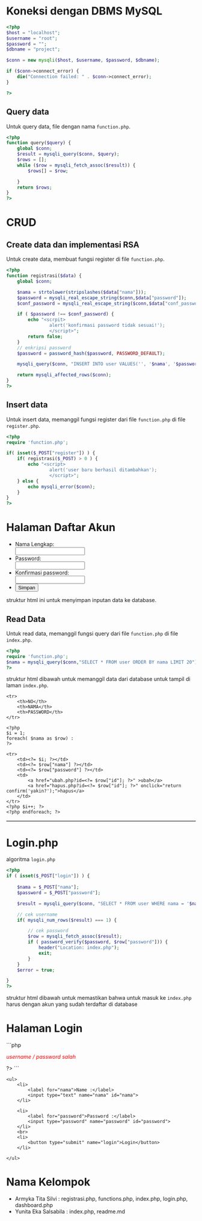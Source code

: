 # Koneksi dengan DBMS MySQL
```php
<?php
$host = "localhost";
$username = "root";
$password = "";
$dbname = "project";

$conn = new mysqli($host, $username, $password, $dbname);

if ($conn->connect_error) {
    die("Connection failed: " . $conn->connect_error);
}

?> 
```
## Query data
Untuk query data, file dengan nama `function.php`. 
```php
<?php 
function query($query) {
    global $conn;
    $result = mysqli_query($conn, $query);
    $rows = [];
    while ($row = mysqli_fetch_assoc($result)) {
        $rows[] = $row;

    }
    return $rows;
}
?>
```
# CRUD
## Create data dan implementasi RSA
Untuk create data, membuat fungsi register di file `function.php`. 
```php
<?php 
function registrasi($data) {
    global $conn;

    $nama = strtolower(stripslashes($data["nama"]));
    $password = mysqli_real_escape_string($conn,$data["password"]);
    $conf_password = mysqli_real_escape_string($conn,$data["conf_password"]);

    if ( $password !== $conf_password) {
        echo "<scrpit>
                alert('konfirmasi password tidak sesuai!');
                </script>";
        return false;
    }
    // enkripsi password
    $password = password_hash($password, PASSWORD_DEFAULT);

    mysqli_query($conn, "INSERT INTO user VALUES('', '$nama', '$password')");

    return mysqli_affected_rows($conn);
}
?>
```
## Insert data
Untuk insert data, memanggil fungsi register dari file `function.php` di file `register.php`.
```php
<?php
require 'function.php';

if( isset($_POST["register"]) ) {
    if( registrasi($_POST) > 0 ) {
        echo "<script>
                alert('user baru berhasil ditambahkan');
                </script>";
    } else {
        echo mysqli_error($conn);
    }
}
?>
```

<!DOCTYPE html>
<html lang="en">
<head>
    <meta charset="UTF-8">
    <meta name="viewport" content="width=device-width, initial-scale=1.0">
    <title>Register</title>
    <style>
        label {
            display: block;
        }
    </style>
</head>
<body>
    <h1>Halaman Daftar Akun</h1>
    <form action="" method="post">
        <ul>
            <li>
                <label for="nama">Nama Lengkap: </label>
                <input type="text" name="nama" id="nama">
            </li>
            <li>
                <label for="password">Password: </label>
                <input type="password" name="password" id="password">
            </li>
            <li>
                <label for="password">Konfirmasi password: </label>
                <input type="password" name="conf_password" id="conf_password">
            </li>
            <li>
                <button type="submit" name="register">Simpan</button>
            </li>
        </ul>
    </form>
</body>
</html>
struktur html ini untuk menyimpan inputan data ke database.

## Read Data
Untuk read data, memanggil fungsi query dari file `function.php` di file `index.php`.
```php
<?php
require 'function.php';
$nama = mysqli_query($conn,"SELECT * FROM user ORDER BY nama LIMIT 20");
?>
```
struktur html dibawah untuk memanggil data dari database untuk tampil di laman `index.php`.
<table border="1" cellpadding="10" cellspacing="0">

    <tr>
        <th>NO</th>
        <th>NAMA</th>
        <th>PASSWORD</th>
    </tr>

    <?php 
    $i = 1;
    foreach( $nama as $row) :
    ?>

    <tr>
        <td><?= $i; ?></td>
        <td><?= $row["nama"] ?></td>
        <td><?= $row["password"] ?></td>
        <td>
            <a href="ubah.php?id=<?= $row["id"]; ?>" >ubah</a>
            <a href="hapus.php?id=<?= $row["id"]; ?>" onclick="return confirm('yakin?');">hapus</a>
        </td>
    </tr>
    <?php $i++; ?>
    <?php endforeach; ?>

</table>

# Login.php
algoritma `login.php` 
```php
<?php
if ( isset($_POST["login"]) ) {
    
    $nama = $_POST["nama"];
    $password = $_POST["password"];

    $result = mysqli_query($conn, "SELECT * FROM user WHERE nama = '$nama'");

    // cek username
    if( mysqli_num_rows($result) === 1) {

        // cek password
        $row = mysqli_fetch_assoc($result);
        if ( password_verify($password, $row["password"])) {
            header("Location: index.php");
            exit;
        }
    }
    $error = true;

}
?>
```
struktur html dibawah untuk memastikan bahwa untuk masuk ke `index.php` harus dengan akun yang sudah terdaftar di database

<h1>Halaman Login</h1>
```php
<?php if( isset($error) ) : ?>
    <p style="color: red; font-style: italic;">username / password salah</p>
<?php endif; ?>
?>
```

<form action="" method="post">

    <ul>
        <li>
            <label for="nama">Name :</label>
            <input type="text" name="nama" id="nama">
        </li>

        <li>
            <label for="password">Password :</label>
            <input type="password" name="password" id="password">
        </li>
        <br>
        <li>
            <button type="submit" name="login">Login</button>
        </li>

    </ul>

</form>

# Nama Kelompok
- Armyka Tita Silvi : registrasi.php, functions.php, index.php, login.php, dashboard.php
- Yunita Eka Salsabila : index.php, readme.md